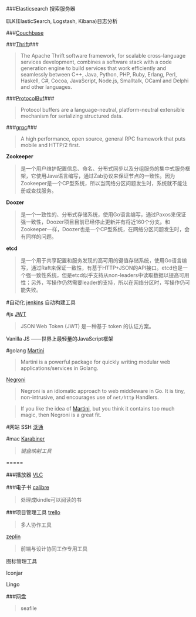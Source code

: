###Elasticsearch 
搜索服务器

ELK(ElasticSearch, Logstash, Kibana)日志分析

###[Couchbase](http://www.couchbase.com/)


###[Thrift](https://thrift.apache.org/)###
>The Apache Thrift software framework, for scalable cross-language services development, combines a software stack with a code generation engine to build services that work efficiently and seamlessly between C++, Java, Python, PHP, Ruby, Erlang, Perl, Haskell, C#, Cocoa, JavaScript, Node.js, Smalltalk, OCaml and Delphi and other languages.

###[ProtocolBuf](https://developers.google.com/protocol-buffers/)###
>Protocol buffers are a language-neutral, platform-neutral extensible mechanism for serializing structured data.

###[grpc](http://www.grpc.io/)###
>A high performance, open source, general RPC framework that puts mobile and HTTP/2 first.



**Zookeeper**
>是一个用户维护配置信息、命名、分布式同步以及分组服务的集中式服务框架，它使用Java语言编写，通过Zab协议来保证节点的一致性。因为Zookeeper是一个CP型系统，所以当网络分区问题发生时，系统就不能注册或查找服务。

**Doozer**
>是一个一致性的、分布式存储系统，使用Go语言编写，通过Paxos来保证强一致性，Doozer项目目前已经停止更新并有将近160个分支。和Zookeeper一样，Doozer也是一个CP型系统，在网络分区问题发生时，会有同样的问题。

**etcd**
>是一个用于共享配置和服务发现的高可用的键值存储系统，使用Go语言编写，通过Raft来保证一致性，有基于HTTP+JSON的API接口。etcd也是一个强一致性系统，但是etcd似乎支持从non-leaders中读取数据以提高可用性；另外，写操作仍然需要leader的支持，所以在网络分区时，写操作仍可能失败。

#自动化
[jenkins](https://jenkins-ci.org/) 自动构建工具

#js
[JWT](https://jwt.io/)
>JSON Web Token (JWT) 是一种基于 token 的认证方案。

Vanilla JS	——世界上最轻量的JavaScript框架

#golang
[Martini](https://github.com/go-martini/martini)
>Martini is a powerful package for quickly writing modular web applications/services in Golang.

[Negroni](https://github.com/codegangsta/negroni)
>Negroni is an idiomatic approach to web middleware in Go. It is tiny, non-intrusive, and encourages use of `net/http` Handlers.

>If you like the idea of [Martini](https://github.com/codegangsta/negroni), but you think it contains too much magic, then Negroni is a great fit.


#网站
SSH [沃通](https://www.wosign.com/)

#mac
[Karabiner](https://pqrs.org/osx/karabiner/)
>*键盘映射工具*

=====

###播放器
[VLC](http://www.videolan.org/vlc/index.html)

###电子书
[calibre](http://calibre-ebook.com/)
> 处理成kindle可以阅读的书

###项目管理工具
[trello](https://trello.com/)
>多人协作工具

[zeplin](https://zeplin.io/)
>前端与设计协同工作专用工具
>

图标管理工具

Iconjar

Lingo

###网盘
>seafile